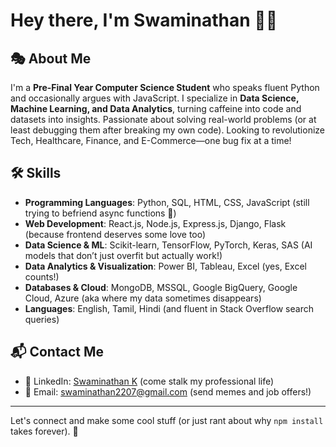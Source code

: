 # Hey there, I'm Swaminathan 🤖🚀

## 🎭 About Me
I'm a **Pre-Final Year Computer Science Student** who speaks fluent Python and occasionally argues with JavaScript. I specialize in **Data Science, Machine Learning, and Data Analytics**, turning caffeine into code and datasets into insights. Passionate about solving real-world problems (or at least debugging them after breaking my own code). Looking to revolutionize Tech, Healthcare, Finance, and E-Commerce—one bug fix at a time! 

## 🛠️ Skills
- **Programming Languages**: Python, SQL, HTML, CSS, JavaScript (still trying to befriend async functions 🤯)
- **Web Development**: React.js, Node.js, Express.js, Django, Flask (because frontend deserves some love too)
- **Data Science & ML**: Scikit-learn, TensorFlow, PyTorch, Keras, SAS (AI models that don’t just overfit but actually work!)
- **Data Analytics & Visualization**: Power BI, Tableau, Excel (yes, Excel counts!)
- **Databases & Cloud**: MongoDB, MSSQL, Google BigQuery, Google Cloud, Azure (aka where my data sometimes disappears)
- **Languages**: English, Tamil, Hindi (and fluent in Stack Overflow search queries)

## 📬 Contact Me
- 💼 LinkedIn: [Swaminathan K](https://www.linkedin.com/in/swami2004/) (come stalk my professional life)
- 📧 Email: swaminathan2207@gmail.com (send memes and job offers!)

---
Let's connect and make some cool stuff (or just rant about why `npm install` takes forever). 🚀

